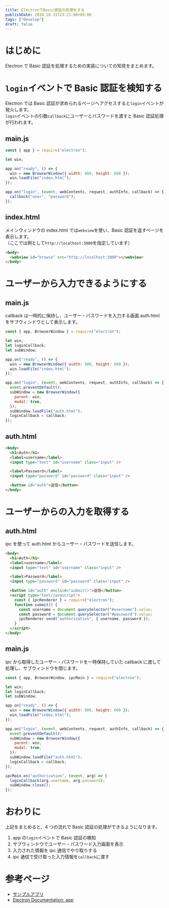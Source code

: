 ```yaml
---
title: ElectronでBasic認証の処理をする
publishDate: 2018-10-31T23:21:00+09:00
tags: ["Develop"]
draft: false
---
```


# はじめに

Electron で Basic 認証を処理するための実装についての知見をまとめます。

# `login`イベントで Basic 認証を検知する

Electron では Basic 認証が求められるページへアクセスすると`login`イベントが発火します。  
`login`イベントの引数`callback`にユーザーとパスワードを渡すと Basic 認証処理が行われます。

## main.js

```javascript
const { app } = require("electron");

let win;

app.on("ready", () => {
  win = new BrowserWindow({ width: 800, height: 600 });
  win.loadFile("index.html");
});

app.on("login", (event, webContents, request, authInfo, callback) => {
  callback("user", "password");
});
```

## index.html

メインウィンドウの index.html では`webview`を使い、Basic 認証を返すページを表示します。  
（ここでは例として`http://localhost:3000`を指定しています）

```html
<body>
  <webview id="browse" src="http://localhost:3000"></webview>
</body>
```

# ユーザーから入力できるようにする

## main.js

callback は一時的に保持し、ユーザー・パスワードを入力する画面 auth.html をサブウィンドウとして表示します。

```javascript
const { app, BrowserWindow } = require("electron");

let win;
let loginCallback;
let subWindow;

app.on("ready", () => {
  win = new BrowserWindow({ width: 800, height: 600 });
  win.loadFile("index.html");
});

app.on("login", (event, webContents, request, authInfo, callback) => {
  event.preventDefault();
  subWindow = new BrowserWindow({
    parent: win,
    modal: true,
  });
  subWindow.loadFile("auth.html");
  loginCallback = callback;
});
```

## auth.html

```html
<body>
  <h1>Auth</h1>
  <label>username</label>
  <input type="text" id="username" class="input" />

  <label>Password</label>
  <input type="password" id="password" class="input" />

  <button id="auth">送信</button>
</body>
```

# ユーザーからの入力を取得する

## auth.html

ipc を使って auth.html からユーザー・パスワードを送信します。

```html
<body>
  <h1>Auth</h1>
  <label>username</label>
  <input type="text" id="username" class="input" />

  <label>Password</label>
  <input type="password" id="password" class="input" />

  <button id="auth" onclick="submit()">送信</button>
  <script type="text/javascript">
    const { ipcRenderer } = require("electron");
    function submit() {
      const username = document.querySelector("#username").value;
      const password = document.querySelector("#password").value;
      ipcRenderer.send("authorization", { username, password });
    }
  </script>
</body>
```

## main.js

ipc から取得したユーザー・パスワードを一時保持していた callback に渡して処理し、サブウィンドウを閉じます。

```javascript
const { app, BrowserWindow, ipcMain } = require("electron");

let win;
let loginCallback;
let subWindow;

app.on("ready", () => {
  win = new BrowserWindow({ width: 800, height: 600 });
  win.loadFile("index.html");
});

app.on("login", (event, webContents, request, authInfo, callback) => {
  event.preventDefault();
  subWindow = new BrowserWindow({
    parent: win,
    modal: true,
  });
  subWindow.loadFile("auth.html");
  loginCallback = callback;
});

ipcMain.on("authorization", (event, arg) => {
  loginCallback(arg.username, arg.password);
  subWindow.close();
});
```

# おわりに

上記をまとめると、4 つの流れで Basic 認証の処理ができるようになります。

1. app の`login`イベントで Basic 認証の検知
2. サブウィンドウでユーザー・パスワード入力画面を表示
3. 入力された情報を ipc 通信でやり取りする
4. ipc 通信で受け取った入力情報を`callback`に渡す

# 参考ページ

- [サンプルアプリ](https://github.com/70-10/sandbox/tree/master/node/electron/basic-auth)
- [Electron Documentation: app](https://electronjs.org/docs/api/app#event-login)

